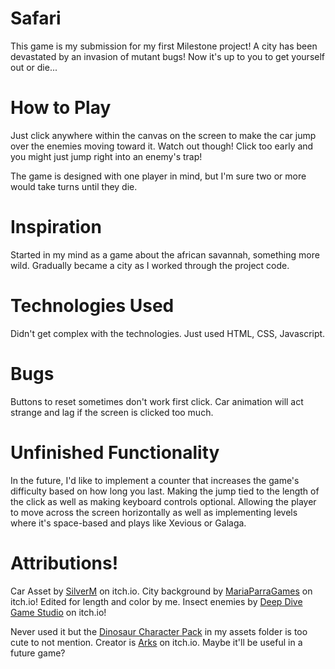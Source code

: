# Safari

This game is my submission for my first Milestone project! A city has been devastated by an invasion of mutant bugs! Now it's up to you to get yourself out or die...

# How to Play

Just click anywhere within the canvas on the screen to make the car jump over the enemies moving toward it. Watch out though! Click too early and you might just jump right into an enemy's trap!

The game is designed with one player in mind, but I'm sure two or more would take turns until they die.

# Inspiration

Started in my mind as a game about the african savannah, something more wild. Gradually became a city as I worked through the project code.

# Technologies Used

Didn't get complex with the technologies. Just used HTML, CSS, Javascript.

# Bugs

Buttons to reset sometimes don't work first click. Car animation will act strange and lag if the screen is clicked too much.

# Unfinished Functionality

In the future, I'd like to implement a counter that increases the game's difficulty based on how long you last.
Making the jump tied to the length of the click as well as making keyboard controls optional.
Allowing the player to move across the screen horizontally as well as implementing levels where it's space-based and plays like Xevious or Galaga.

# Attributions!

Car Asset by [SilverM](https://silverm.itch.io) on itch.io.
City background by [MariaParraGames](https://mariaparragames.itch.io) on itch.io! Edited for length and color by me.
Insect enemies by [Deep Dive Game Studio](https://deepdivegamestudio.itch.io) on itch.io!

Never used it but the [Dinosaur Character Pack](https://arks.itch.io/dino-characters) in my assets folder is too cute to not mention. Creator is [Arks](https://arks.itch.io) on itch.io. Maybe it'll be useful in a future game?
